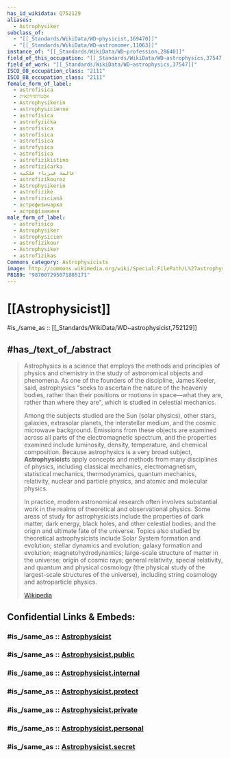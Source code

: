 ```yaml
---
has_id_wikidata: Q752129
aliases:
  - Astrophysiker
subclass_of:
  - "[[_Standards/WikiData/WD~physicist,169470]]"
  - "[[_Standards/WikiData/WD~astronomer,11063]]"
instance_of: "[[_Standards/WikiData/WD~profession,28640]]"
field_of_this_occupation: "[[_Standards/WikiData/WD~astrophysics,37547]]"
field_of_work: "[[_Standards/WikiData/WD~astrophysics,37547]]"
ISCO_08_occupation_class: "2111"
ISCO_88_occupation_class: "2111"
female_form_of_label:
  - astrofisica
  - אסטרופיזיקאית
  - Astrophysikerin
  - astrophysicienne
  - astrofísica
  - astrofyzička
  - astrofísica
  - astrofísica
  - astrofísica
  - astrofysica
  - astrofísica
  - astrofizikistino
  - astrofizičarka
  - عالمة فيزياء فلكية
  - astrofizikourez
  - Astrophysikerin
  - astrofizikė
  - astrofiziciană
  - астрофизичарка
  - астрофізикиня
male_form_of_label:
  - astrofisico
  - Astrophysiker
  - astrophysicien
  - astrofizikour
  - Astrophysiker
  - astrofizikas
Commons_category: Astrophysicists
image: http://commons.wikimedia.org/wiki/Special:FilePath/L%27astrophysicienne%20C%C3%A9cile%20Renault.jpg
P8189: "987007295071805171"
---
```


# [[Astrophysicist]] 

#is_/same_as :: [[_Standards/WikiData/WD~astrophysicist,752129]] 

## #has_/text_of_/abstract 

> Astrophysics is a science that employs the methods and principles of physics and chemistry in the study of astronomical objects and phenomena. As one of  the founders of the discipline, James Keeler, said, astrophysics "seeks to ascertain the nature of the heavenly bodies, rather than their positions or motions in space—what they are, rather than where they are", which is studied in celestial mechanics.
>
> Among the subjects studied are the Sun (solar physics), other stars, galaxies, extrasolar planets, the interstellar medium, and the cosmic microwave background. Emissions from these objects are examined across all parts of the electromagnetic spectrum, and the properties examined include luminosity, density, temperature, and chemical composition. Because astrophysics is a very broad subject, **Astrophysicist**s apply concepts and methods from many disciplines of physics, including classical mechanics, electromagnetism, statistical mechanics, thermodynamics, quantum mechanics, relativity, nuclear and particle physics, and atomic and molecular physics.
>
> In practice, modern astronomical research often involves substantial work in the realms of theoretical and observational physics. Some areas of study for astrophysicists include the properties of dark matter, dark energy, black holes, and other celestial bodies; and the origin and ultimate fate of the universe. Topics also studied by theoretical astrophysicists include Solar System formation and evolution; stellar dynamics and evolution; galaxy formation and evolution; magnetohydrodynamics; large-scale structure of matter in the universe; origin of cosmic rays; general relativity, special relativity, and quantum and physical cosmology (the physical study of the largest-scale structures of the universe), including string cosmology and astroparticle physics.
>
> [Wikipedia](https://en.wikipedia.org/wiki/Astrophysics) 




## Confidential Links & Embeds: 

### #is_/same_as :: [Astrophysicist](/_Standards/Astronomy/Astrophysicist.md) 

### #is_/same_as :: [Astrophysicist.public](/_public/Astronomy/Astrophysicist.public.md) 

### #is_/same_as :: [Astrophysicist.internal](/_internal/Astronomy/Astrophysicist.internal.md) 

### #is_/same_as :: [Astrophysicist.protect](/_protect/Astronomy/Astrophysicist.protect.md) 

### #is_/same_as :: [Astrophysicist.private](/_private/Astronomy/Astrophysicist.private.md) 

### #is_/same_as :: [Astrophysicist.personal](/_personal/Astronomy/Astrophysicist.personal.md) 

### #is_/same_as :: [Astrophysicist.secret](/_secret/Astronomy/Astrophysicist.secret.md)

